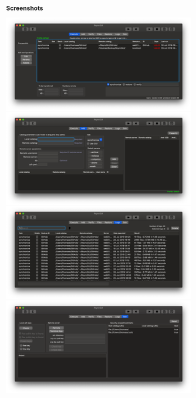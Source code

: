 ### Screenshots

![](../images/main1.png)
![](../images/main2.png)
![](../images/main3.png)
![](../images/main4.png)

